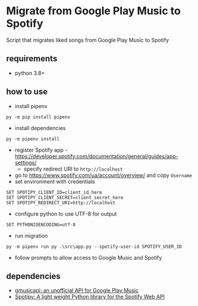 # Migrate from Google Play Music to Spotify

Script that migrates liked songs from Google Play Music to Spotify


## requirements

- python 3.8+


## how to use

- install pipenv
```
py -m pip install pipenv
```
- install dependencies
```
py -m pipenv install
```
- register Spotify app - https://developer.spotify.com/documentation/general/guides/app-settings/
  - specify redirect URI to `http://localhost`
- go to https://www.spotify.com/ua/account/overview/ and copy `Username`
- set environment with credentials
```
SET SPOTIPY_CLIENT_ID=client_id_here
SET SPOTIPY_CLIENT_SECRET=client_secret_here
SET SPOTIPY_REDIRECT_URI=http://localhost
```
- configure python to use UTF-8 for output
```
SET PYTHONIOENCODING=utf-8
```
- run migration
```
py -m pipenv run py .\src\app.py --spotify-user-id SPOTIFY_USER_ID
```
- follow prompts to allow access to Google Music and Spotify


## dependencies

- [gmusicapi: an unofficial API for Google Play Music](https://github.com/simon-weber/gmusicapi)
- [Spotipy: A light weight Python library for the Spotify Web API](https://github.com/plamere/spotipy)